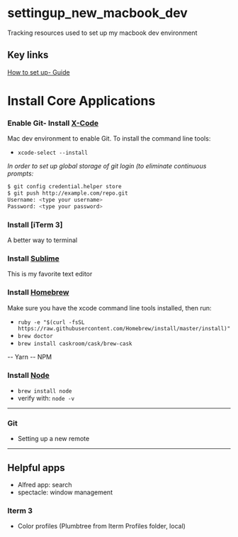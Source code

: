 # settingup_new_macbook_dev
Tracking resources used to set up my macbook dev environment

## Key links
[How to set up- Guide](https://alexw.me/2013/10/definitive-guid-to-development-mac-setup/)

# Install Core Applications
### Enable Git- Install [X-Code]() 
Mac dev environment to enable Git.  To install the command line tools:
- `xcode-select --install`

*In order to set up global storage of git login (to eliminate continuous prompts:*
```bash
$ git config credential.helper store
$ git push http://example.com/repo.git
Username: <type your username>
Password: <type your password>
```
### Install [iTerm 3]
A better way to terminal

### Install [Sublime](https://www.sublimetext.com/download)
This is my favorite text editor

### Install [Homebrew](https://www.howtogeek.com/211541/homebrew-for-os-x-easily-installs-desktop-apps-and-terminal-utilities/)
Make sure you have the xcode command line tools installed, then run:

- `ruby -e "$(curl -fsSL https://raw.githubusercontent.com/Homebrew/install/master/install)"`
- `brew doctor`
- `brew install caskroom/cask/brew-cask`

-- Yarn
-- NPM
### Install [Node](http://blog.teamtreehouse.com/install-node-js-npm-mac)
- `brew install node`
- verify with: `node -v`
-----------

### Git
- Setting up a new remote


-------------

## Helpful apps
- Alfred app: search
- spectacle: window management

### Iterm 3
- Color profiles (Plumbtree from Iterm Profiles folder, local) <link>

